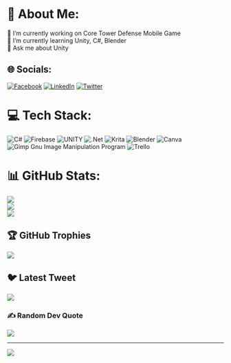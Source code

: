 # 💫 About Me:
🔭 I’m currently working on Core Tower Defense Mobile Game<br>🌱 I’m currently learning Unity, C#, Blender<br>💬 Ask me about Unity


## 🌐 Socials:
[![Facebook](https://img.shields.io/badge/Facebook-%231877F2.svg?logo=Facebook&logoColor=white)](https://facebook.com/ttahaexe) [![LinkedIn](https://img.shields.io/badge/LinkedIn-%230077B5.svg?logo=linkedin&logoColor=white)](https://linkedin.com/in/taha-aktas) [![Twitter](https://img.shields.io/badge/Twitter-%231DA1F2.svg?logo=Twitter&logoColor=white)](https://twitter.com/tahaexe) 

# 💻 Tech Stack:
![C#](https://img.shields.io/badge/c%23-%23239120.svg?style=for-the-badge&logo=c-sharp&logoColor=white) ![Firebase](https://img.shields.io/badge/firebase-%23039BE5.svg?style=for-the-badge&logo=firebase) ![UNITY](https://img.shields.io/badge/Unity-%2320232a.svg?style=for-the-badge&logo=unity&logoColor=white) ![.Net](https://img.shields.io/badge/.NET-5C2D91?style=for-the-badge&logo=.net&logoColor=white) ![Krita](https://img.shields.io/badge/Krita-203759?style=for-the-badge&logo=krita&logoColor=EEF37B) ![Blender](https://img.shields.io/badge/blender-%23F5792A.svg?style=for-the-badge&logo=blender&logoColor=white) ![Canva](https://img.shields.io/badge/Canva-%2300C4CC.svg?style=for-the-badge&logo=Canva&logoColor=white) ![Gimp Gnu Image Manipulation Program](https://img.shields.io/badge/Gimp-657D8B?style=for-the-badge&logo=gimp&logoColor=FFFFFF) ![Trello](https://img.shields.io/badge/Trello-%23026AA7.svg?style=for-the-badge&logo=Trello&logoColor=white)
# 📊 GitHub Stats:
![](https://github-readme-stats.vercel.app/api?username=tahaexe&theme=default&hide_border=false&include_all_commits=true&count_private=true)<br/>
![](https://github-readme-streak-stats.herokuapp.com/?user=tahaexe&theme=default&hide_border=false)<br/>
![](https://github-readme-stats.vercel.app/api/top-langs/?username=tahaexe&theme=default&hide_border=false&include_all_commits=true&count_private=true&layout=compact)

## 🏆 GitHub Trophies
![](https://github-profile-trophy.vercel.app/?username=tahaexe&theme=flat&no-frame=true&no-bg=false&margin-w=4)

## 🐦 Latest Tweet
[![](https://gtce.itsvg.in/api?username=tahaexe)](https://github.com/VishwaGauravIn/github-twitter-card-embed)

### ✍️ Random Dev Quote
![](https://quotes-github-readme.vercel.app/api?type=horizontal&theme=light)

---
[![](https://visitcount.itsvg.in/api?id=tahaexe&icon=6&color=3)](https://visitcount.itsvg.in)

<!-- Proudly created with GPRM ( https://gprm.itsvg.in ) -->
